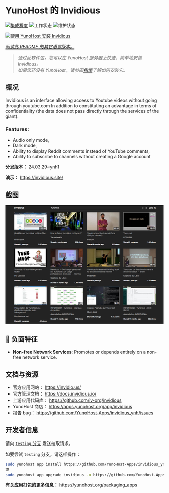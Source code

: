 <!--
注意：此 README 由 <https://github.com/YunoHost/apps/tree/master/tools/readme_generator> 自动生成
请勿手动编辑。
-->

# YunoHost 的 Invidious

[![集成程度](https://dash.yunohost.org/integration/invidious.svg)](https://dash.yunohost.org/appci/app/invidious) ![工作状态](https://ci-apps.yunohost.org/ci/badges/invidious.status.svg) ![维护状态](https://ci-apps.yunohost.org/ci/badges/invidious.maintain.svg)

[![使用 YunoHost 安装 Invidious](https://install-app.yunohost.org/install-with-yunohost.svg)](https://install-app.yunohost.org/?app=invidious)

*[阅读此 README 的其它语言版本。](./ALL_README.md)*

> *通过此软件包，您可以在 YunoHost 服务器上快速、简单地安装 Invidious。*  
> *如果您还没有 YunoHost，请参阅[指南](https://yunohost.org/install)了解如何安装它。*

## 概况

Invidious is an interface allowing access to Youtube videos without going through youtube.com
In addition to constituting an advantage in terms of confidentiality (the data does not pass directly through the services of the giant).

### Features:

- Audio only mode,
- Dark mode,
- Ability to display Reddit comments instead of YouTube comments,
- Ability to subscribe to channels without creating a Google account 


**分发版本：** 24.03.29~ynh1

**演示：** <https://invidious.site/>

## 截图

![Invidious 的截图](./doc/screenshots/screenshot.png)

## :red_circle: 负面特征

- **Non-free Network Services**: Promotes or depends entirely on a non-free network service.

## 文档与资源

- 官方应用网站： <https://invidio.us/>
- 官方管理文档： <https://docs.invidious.io/>
- 上游应用代码库： <https://github.com/iv-org/invidious>
- YunoHost 商店： <https://apps.yunohost.org/app/invidious>
- 报告 bug： <https://github.com/YunoHost-Apps/invidious_ynh/issues>

## 开发者信息

请向 [`testing` 分支](https://github.com/YunoHost-Apps/invidious_ynh/tree/testing) 发送拉取请求。

如要尝试 `testing` 分支，请这样操作：

```bash
sudo yunohost app install https://github.com/YunoHost-Apps/invidious_ynh/tree/testing --debug
或
sudo yunohost app upgrade invidious -u https://github.com/YunoHost-Apps/invidious_ynh/tree/testing --debug
```

**有关应用打包的更多信息：** <https://yunohost.org/packaging_apps>
